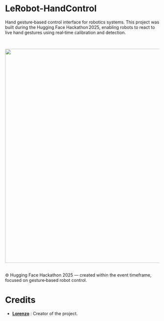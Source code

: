 # LeRobot-HandControl

<p> 
Hand gesture‑based control interface for robotics systems. This project was built during the Hugging Face Hackathon 2025, enabling robots to react to live hand gestures using real‑time calibration and detection. 
</p> 
<br/>
<p align="center">
	<img src="assets/Hand_Control_Video.gif" width="700">
</p>

<br/>
⚙️ Hugging Face Hackathon 2025 — created within the event timeframe, focused on gesture‑based robot control.

#  Credits
* [**Lorenzo**](https://github.com/MrZouu) : Creator of the project.
